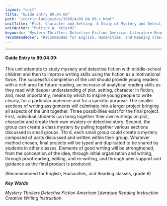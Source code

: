 ```yaml
---
layout: "unit"
title: "Guide Entry 89.04.09"
path: "/curriculum/guides/1989/4/89.04.09.x.html"
unitTitle: "Plot, Character and Setting: A Study of Mystery and Detective Fiction"
unitAuthor: "Patrick A. Velardi"
keywords: "Mystery Thrillers Detective Fiction American Literature Reading Instruction Creative Writing Instruction"
recommendedFor: "Recommended for English, Humanities, and Reading classes, grade 6"
---
```

<body>
<hr/>
 <h4>
  Guide Entry to 89.04.09:
 </h4>
 This unit attempts to study mystery and detective fiction with middle-school children and then to improve writing skills using the fiction as a motivational force. The successful completion of the unit should provide young readers with a rich area for future reading, an increase of analytical reading skills as they read with deeper understanding of plot, setting, character in fiction, and, most importantly, means by which to inspire young people to write clearly, for a particular audience and for a specific purpose. The smaller sections of writing assignments will culminate into a larger project bringing all aspects of the unit together. Three possibilities exist for the final project. First, individual students can bring together their own writings on plot, character and create their own mystery or detective story. Second, the group can create a class mystery by pulling together various sections discussed in small groups. Third, each small group could create a mystery composed of parts discussed and written within their group. Whatever method chosen, final projects will be typed and duplicated to be shared by students in other classes. Elements of good writing will be strengthened, from the conception of the idea, through initial organization and writing, through proofreading, editing, and re-writing, and through peer support and guidance as the final product is produced.
 <p>
  (Recommended for English, Humanities, and Reading classes, grade 6)
 </p>
<p>
  <b>
   <i>
    Key Words
   </i>
  </b>
  <br/>
 </p>
 <p>
  <i>
   Mystery Thrillers Detective Fiction American Literature Reading Instruction Creative Writing Instruction
  </i>
 </p>

</body>